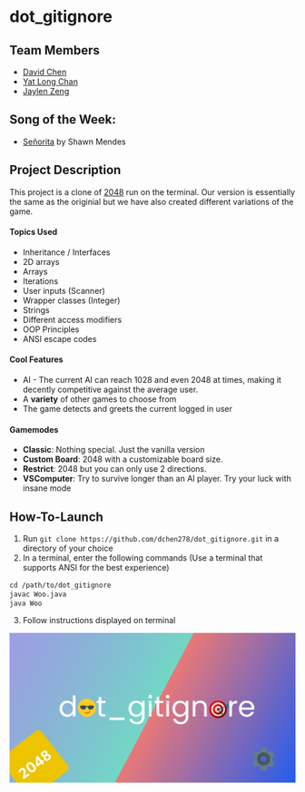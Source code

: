 # dot_gitignore

## Team Members
- [David Chen](https://github.com/dchen278)
- [Yat Long Chan](https://github.com/ychan2005) 
- [Jaylen Zeng](https://github.com/JaylenZeng)

## Song of the Week: 
 - [Señorita](https://open.spotify.com/track/6v3KW9xbzN5yKLt9YKDYA2?si=9b865b40fc364c27) by Shawn Mendes

## Project Description
This project is a clone of [2048](https://play2048.co/) run on the terminal. Our version is essentially the same as the originial but we have also created different variations of the game.

#### Topics Used
  - Inheritance / Interfaces
  - 2D arrays
  - Arrays
  - Iterations
  - User inputs (Scanner) 
  - Wrapper classes (Integer)
  - Strings
  - Different access modifiers
  - OOP Principles
  - ANSI escape codes

#### Cool Features
 - AI - The current AI can reach 1028 and even 2048 at times, making it decently competitive against the average user. 
 - A **variety** of other games to choose from
 - The game detects and greets the current logged in user 

#### Gamemodes
- **Classic**: Nothing special. Just the vanilla version
- **Custom Board**: 2048 with a customizable board size.
- **Restrict**: 2048 but you can only use 2 directions.
- **VSComputer**: Try to survive longer than an AI player. Try your luck with insane mode

## How-To-Launch
1. Run `git clone https://github.com/dchen278/dot_gitignore.git` in a directory of your choice
2. In a terminal, enter the following commands (Use a terminal that supports ANSI for the best experience)
```
cd /path/to/dot_gitignore
javac Woo.java
java Woo
```
3. Follow instructions displayed on terminal

![Tux, the Linux mascot](/flag.jpg)
